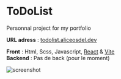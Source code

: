# ToDoList
Personnal project for my portfolio

**URL adress** : [todolist.aliceosdel.dev](https://todolist.aliceosdel.dev)

**Front** : Html, Scss, Javascript, [React](https://react.dev/) & [Vite](https://vitejs.dev/) </br>
**Backend** : Pas de back (pour le moment)

![screenshot]([https://github.com/aliceout/TodoList/assets/10231985/5585d007-d135-4a0d-89c6-fe2665551d98](https://github.com/aliceout/TodoList/blob/main/screenshot.png))


